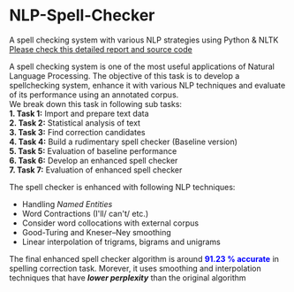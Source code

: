 # NLP-Spell-Checker
A spell checking system with various NLP strategies using Python &amp; NLTK
[Please check this detailed report and source code](https://github.com/DataSorcerer/NLP-Spell-Checker/blob/master/SpellCheckerPythonNLTK.ipynb)     

A spell checking system is one of the most useful applications of Natural Language Processing. The objective of this task is to develop a spellchecking system, enhance it with various NLP techniques and evaluate of its performance using an annotated corpus.    
We break down this task in following sub tasks:   
**1. Task 1:** Import and prepare text data    
**2. Task 2:** Statistical analysis of text      
**3. Task 3:** Find correction candidates   
**4. Task 4:** Build a rudimentary spell checker (Baseline version)    
**5. Task 5:** Evaluation of baseline performance   
**6. Task 6:** Develop an enhanced spell checker    
**7. Task 7:** Evaluation of enhanced spell checker    

The spell checker is enhanced with following NLP techniques:   
  - Handling *Named Entities*   
  - Word Contractions (I'll/ can't/ etc.)    
  - Consider word collocations with external corpus   
  - Good-Turing and Kneser–Ney smoothing    
  - Linear interpolation of trigrams, bigrams and unigrams       


The final enhanced spell checker algorithm is around **<font color="blue">91.23 % accurate</font>** in spelling correction task. Morever, it uses smoothing and interpolation techniques that have ***lower perplexity*** than the original algorithm
